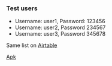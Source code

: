 ### Test users

- Username: user1, Password: 123456
- Username: user2, Password 234567
- Username: user3, Password 345678

Same list on [Airtable](https://airtable.com/shrvwW56tkDa3YOfB)

[Apk](https://expo.dev/artifacts/eas/mpjYBHssJRxxvo7pboB5vD.apk)
